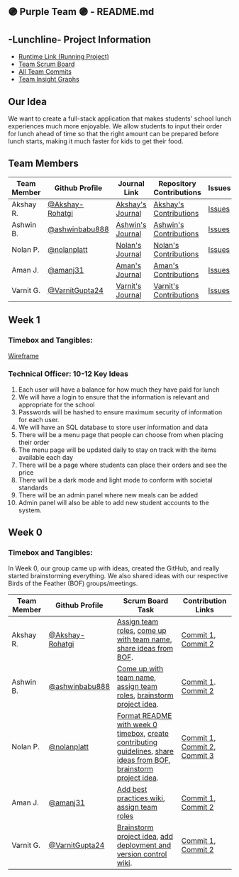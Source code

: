 ## 🟣 Purple Team 🟣 - README.md
## -Lunchline- Project Information
- [Runtime Link (Running Project)](https://tbd.com/)
- [Team Scrum Board](https://github.com/nolanplatt/AP-CSA-T2/projects/1)
- [All Team Commits](https://github.com/nolanplatt/AP-CSA-T2/commits/master)
- [Team Insight Graphs](https://github.com/nolanplatt/AP-CSA-T2/graphs/contributors)

## Our Idea
We want to create a full-stack application that makes students' school lunch experiences much more enjoyable. We allow students to input their order for lunch ahead of time so that the right amount can be prepared before lunch starts, making it much faster for kids to get their food.

## Team Members
| Team Member | Github Profile | Journal Link | Repository Contributions | Issues | Role |
| ----------- | --------------- | ------------ | -------------------- | ------ | --------------- |
| Akshay R. | [@Akshay-Rohatgi](https://github.com/Akshay-Rohatgi) | [Akshay's Journal](https://google.com) | [Akshay's Contributions](https://github.com/nolanplatt/AP-CSA-T2/commits?author=Akshay-Rohatgi) | [Issues](https://github.com/nolanplatt/AP-CSA-T2/issues/assigned/Akshay-Rohatgi) | Primary Designer |
| Ashwin B. | [@ashwinbabu888](https://github.com/ashwinbabu888) | [Ashwin's Journal](https://docs.google.com/document/d/1XHgzNtQLO_iJDqhN8yUhwT3ZiHj_SWNv9xixzUOAF8c/edit?usp=sharing) | [Ashwin's Contributions](https://github.com/nolanplatt/AP-CSA-T2/commits?author=ashwinbabu888) | [Issues](https://github.com/nolanplatt/AP-CSA-T2/issues/assigned/ashwinbabu888) | Scrum Master |
| Nolan P. | [@nolanplatt](https://github.com/nolanplatt) | [Nolan's Journal](https://docs.google.com/document/d/1t9ekir1K0GmBIL0SIBatH0Q-bg6ndCrwc-QSujz6K84/edit?usp=sharing) | [Nolan's Contributions](https://github.com/nolanplatt/AP-CSA-T2/commits?author=nolanplatt) |  [Issues](https://github.com/nolanplatt/AP-CSA-T2/issues/assigned/nolanplatt) | Github Admin |
| Aman J. | [@amanj31](https://github.com/amanj31) | [Aman's Journal](https://docs.google.com/document/d/1iLXz8z1btVtgNXo9SV-ctCNljM-F0qE_r5xcCBEF1l8/edit?usp=sharing) | [Aman's Contributions](https://github.com/nolanplatt/AP-CSA-T2/commits?author=amanj31) | [Issues](https://github.com/nolanplatt/AP-CSA-T2/issues/assigned/amanj31) | Technical Officer |
| Varnit G. | [@VarnitGupta24](https://github.com/VarnitGupta24) | [Varnit's Journal](https://docs.google.com/document/d/1fls5rsfbgSZj54k3tJZ_JKrsNKcyBi5pQE1LzBQ5njI/edit) | [Varnit's Contributions](https://github.com/nolanplatt/AP-CSA-T2/commits?author=VarnitGupta24) | [Issues](https://github.com/nolanplatt/AP-CSA-T2/issues/assigned/VarnitGupta24)| Deployment Manager |


## Week 1
### Timebox and Tangibles:
[Wireframe](https://www.figma.com/file/H1QWnYH57ODeVYfTJFpNSn/LunchLine?node-id=0%3A1)
### Technical Officer: 10-12 Key Ideas
1. Each user will have a balance for how much they have paid for lunch
2. We will have a login to ensure that the information is relevant and appropriate for the school
3. Passwords will be hashed to ensure maximum security of information for each user.
4. We will have an SQL database to store user information and data
5. There will be a menu page that people can choose from when placing their order
6. The menu page will be updated daily to stay on track with the items available each day
7. There will be a page where students can place their orders and see the price
8. There will be a dark mode and light mode to conform with societal standards
9. There will be an admin panel where new meals can be added
10. Admin panel will also be able to add new student accounts to the system. 

## Week 0 
### Timebox and Tangibles:

In Week 0, our group came up with ideas, created the GitHub, and really started brainstorming everything. We also shared ideas with our respective Birds of the Feather (BOF) groups/meetings.

| Team Member | Github Profile                                       | Scrum Board Task                                             | Contribution Links                                           |
| ----------- | ---------------------------------------------------- | ------------------------------------------------------------ | ------------------------------------------------------------ |
| Akshay R.   | [@Akshay-Rohatgi](https://github.com/Akshay-Rohatgi) | [Assign team roles](https://github.com/nolanplatt/AP-CSA-T2/issues/2), [come up with team name](https://github.com/nolanplatt/AP-CSA-T2/issues/1), [share ideas from BOF](https://github.com/nolanplatt/AP-CSA-T2/issues/5). | [Commit 1](https://github.com/nolanplatt/AP-CSA-T2/commit/b3d89354e2db3877c7ad21fdd496c28f485472e9), [Commit 2](https://github.com/nolanplatt/AP-CSA-T2/commit/bd154ac01d85886227923c2240d4258d60e17dfe) |
| Ashwin B.   | [@ashwinbabu888](https://github.com/nolanplatt/AP-CSA-T2/issues/1https://github.com/ashwinbabu888)   | [Come up with team name](https://github.com/nolanplatt/AP-CSA-T2/issues/1), [assign team roles](https://github.com/nolanplatt/AP-CSA-T2/issues/2), [brainstorm project idea](https://github.com/nolanplatt/AP-CSA-T2/issues/3). | [Commit 1](https://github.com/nolanplatt/AP-CSA-T2/commit/fcfb33f42bf11673f1f65afd0c783bbfe889e83b). [Commit 2](https://github.com/nolanplatt/AP-CSA-T2/commit/7f0acf93040e274306fe6056f1e6bd2d04ef10a4) |
| Nolan P.    | [@nolanplatt](https://github.com/nolanplatt)         | [Format README with week 0 timebox](https://github.com/nolanplatt/AP-CSA-T2/issues/6), [create contributing guidelines](https://github.com/nolanplatt/AP-CSA-T2/issues/11), [share ideas from BOF](https://github.com/nolanplatt/AP-CSA-T2/issues/5), [brainstorm project idea](https://github.com/nolanplatt/AP-CSA-T2/issues/3). | [Commit 1](https://github.com/nolanplatt/AP-CSA-T2/commit/bb8307b46f7e7574ff1c940fe4e5395d16d4c18b), [Commit 2](https://github.com/nolanplatt/AP-CSA-T2/commit/0be3283b0ab5851a5248db36d47faf723dd9540b), [Commit 3](https://github.com/nolanplatt/AP-CSA-T2/commit/38a54f3af97f567564d17ebad8aa42a3d1130fa4) |
| Aman J.     | [@amanj31](https://github.com/amanj31)               | [Add best practices wiki](https://github.com/nolanplatt/AP-CSA-T2/issues/9), [assign team roles](https://github.com/nolanplatt/AP-CSA-T2/issues/2)                   | [Commit 1](https://github.com/nolanplatt/AP-CSA-T2/commit/08a9b6cdb1aa77d8c4afed0b1c88bf014d527109), [Commit 2](https://github.com/nolanplatt/AP-CSA-T2/commit/573fb831c71d15d1674addfe18081468347793fd) |
| Varnit G.   | [@VarnitGupta24](https://github.com/VarnitGupta24)   | [Brainstorm project idea](https://github.com/nolanplatt/AP-CSA-T2/issues/3), [add deployment and version control wiki](https://github.com/nolanplatt/AP-CSA-T2/issues/12). | [Commit 1](https://github.com/nolanplatt/AP-CSA-T2/commit/b52cedb3d1c16d88bd9e441a651eaec7bd24b141), [Commit 2](https://github.com/nolanplatt/AP-CSA-T2/commit/ebdf0f196dfa9071a6990d6080769db732d4924a) |
